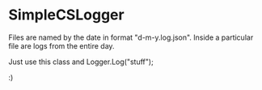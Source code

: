# SimpleCSLogger

Files are named by the date in format "d-m-y.log.json".
Inside a particular file are logs from the entire day.

Just use this class and Logger.Log("stuff");

:)
